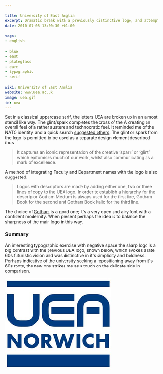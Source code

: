 ```yaml
---

title: University of East Anglia
excerpt: Dramatic break with a previously distinctive logo, and attempt at repositioning.
date: 2010-07-05 13:00:30 +01:00

tags:
- english

- blue
- east
- plateglass
- earc
- typographic
- serif

wiki: University_of_East_Anglia
website: www.uea.ac.uk
image: uea.gif
id: uea
---
```


Set in a classical uppercase serif, the letters UEA are broken up in an almost stencil like way. The glint/spark completes the cross of the A creating an overall feel of a rather austere and technocratic feel. It reminded me of the NATO identity, and a quick search [suggested others](http://wikicompany.org/wiki/911:Occult_symbolism_III#4-pointed_star). The glint or spark from the logo is permitted to be used as a separate design element described thus

> It captures an iconic representation of the creative ‘spark’ or ‘glint’ which epitomises much of our work, whilst also communicating as a mark of excellence.

A method of integrating Faculty and Department names with the logo is also suggested:

> Logos with descriptors are made by adding either one, two or three lines of copy to the UEA logo. In order to establish a hierarchy for the descriptor Gotham Medium is always used for the first line, Gotham Book for the second and Gotham Book Italic for the third line.

The choice of [Gotham](http://typedia.com/explore/typeface/gotham/) is a good one; it's a very open and airy font with a confident modernity. When present perhaps the idea is to balance the sharpness of the main logo in this way.

### Summary

An interesting typographic exercise with negative space the sharp logo is a big contrast with the previous UEA logo, shown below, which evokes a late 60s futuristic vision and was distinctive in it's simplicity and boldness. Perhaps indicative of the university seeking a repositioning away from it's 60s roots, the new one strikes me as a touch on the delicate side in comparison.

<img src="/images/logospotter/37.jpg" alt="University-of-East-Anglia Old Logo" title="University-of-East-Anglia Old Logo"/>

